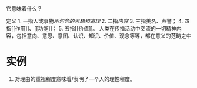 它意味着什么？

定义
	1. 一指人或事物*所包含的思想和道理* 
	2. 二指*内容* 
	3. 三指美名、声誉；
	4. 四指[[作用]]、[[功能]]；
	5. 五指[[价值]]。
人类在传播活动中交流的一切精神内容，包括意向、意思、意图、认识、知识、价值、观念等等，都在意义的范畴之中
# 实例
1. 对理由的重视程度意味着/表明了一个人的理性程度。